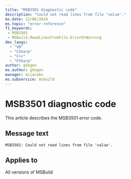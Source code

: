 ```yaml
---
title: "MSB3501 diagnostic code"
description: "Could not read lines from file 'value'."
ms.date: 12/06/2024
ms.topic: "error-reference"
f1_keywords:
 - MSB3501
 - MSBuild.ReadLinesFromFile.ErrorOrWarning
dev_langs:
  - "VB"
  - "CSharp"
  - "C++"
  - "FSharp"
author: ghogen
ms.author: ghogen
manager: mijacobs
ms.subservice: msbuild
---
```


# MSB3501 diagnostic code

<!-- :::ErrorDefinitionDescription::: -->
<!-- :::editable-content name="introDescription"::: -->
This article describes the MSB3501 error code.
<!-- :::editable-content-end::: -->

## Message text

```output
MSB3501: Could not read lines from file 'value'.
```

<!-- :::editable-content name="postOutputDescription"::: -->
<!--
{StrBegin="MSB3501: "}
-->
<!-- :::editable-content-end::: -->
<!-- :::ErrorDefinitionDescription-end::: -->

## Applies to

All versions of MSBuild
